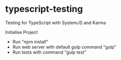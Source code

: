 # typescript-testing
Testing for TypeScript with SystemJS and Karma

Initialise Project
- Run "npm install"
- Run web server with default gulp command "gulp"
- Run tests with command "gulp test"
